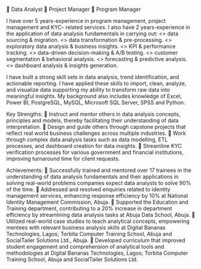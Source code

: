  Data Analyst    Project Manager    Program Manager 

I have over 5 years-experience in program management, project management and KYC- related services. I also have 2 years-experience in the application of data analysis fundamentals in carrying out:
<> data sourcing & migration.
<> data transformation & pre-processing.
<> exploratory data analysis & business insights. 
<> KPI & performance tracking. 
<> data-driven decision-making & A/B testing.
<> customer segmentation & behavioral analysis.
<> forecasting & predictive analysis.
<> dashboard analysis & insights generation.

 I have built a strong skill sets in data analysis, trend identification, and actionable reporting. I have applied these skills to import, clean, analyze, and visualize data supporting my ability to transform raw data into meaningful insights. My background also includes knowledge of Excel, Power BI, PostgreSQL, MySQL, Microsoft SQL Server, SPSS and Python. 

Key Strengths:
	Instruct and mentor others in data analysis concepts, principles and models, thereby facilitating their understanding of data interpretation.
	Design and guide others through capstone projects that reflect real world business challenges across multiple industries.
	Work through complex data analysis tasks such as data modelling, ETL processes, and dashboard creation for data insights.
	Streamline KYC verification processes for various government and financial institutions, improving turnaround time for client requests.

Achievements:
	Successfully trained and mentored over 17 trainees in the understanding of data analysis fundamentals and their applications in solving real-world problems companies expect data analysts to solve 90% of the time.
	Addressed and resolved enquiries related to identity management services, enhancing response efficiency by 10% at National Identity Management Commission, Abuja.
	Supported the Education and Training department, contributing to a 20% increase in department efficiency by streamlining data analysis tasks at Abuja Data School, Abuja.
	Utilized real-world case studies to teach analytical concepts, empowering mentees with relevant business analysis skills at Digital Bananas Technologies, Lagos; Torbita Computer Training School, Abuja and SocialTailer Solutions Ltd., Abuja.
	Developed curriculum that improved student engagement and comprehension of analytical tools and methodologies at Digital Bananas Technologies, Lagos; Torbita Computer Training School, Abuja and SocialTailer Solutions Ltd.
